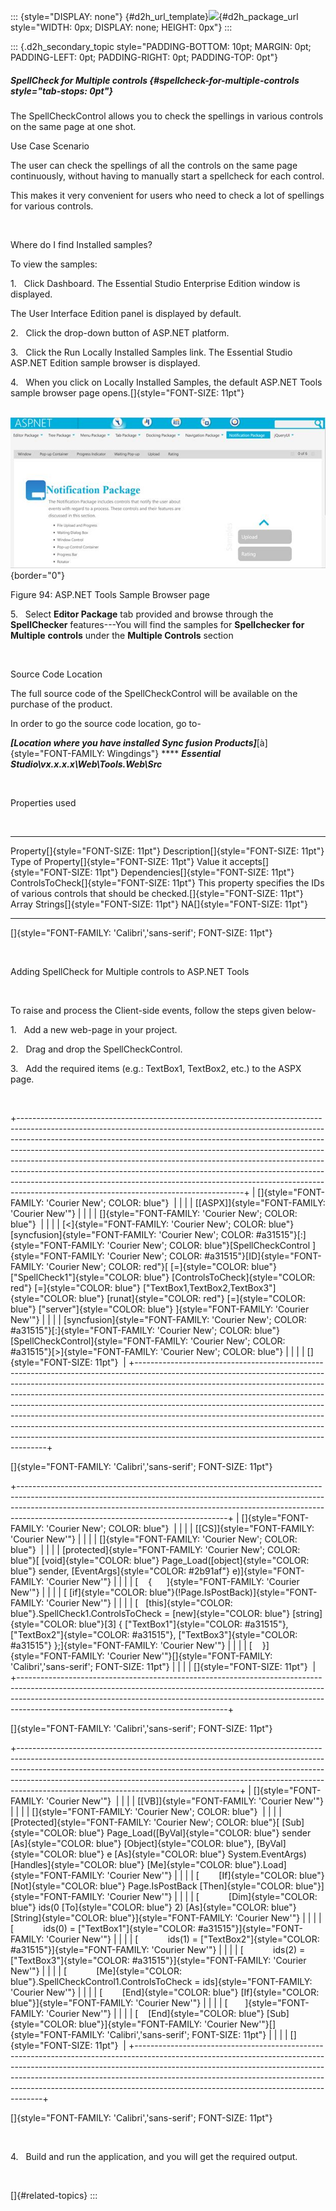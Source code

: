 ::: {style="DISPLAY: none"}
[](ms-xhelp:///?Id=d2h_url_template){#d2h_url_template}![](!package_url!){#d2h_package_url style="WIDTH: 0px; DISPLAY: none; HEIGHT: 0px"}
:::

::: {.d2h_secondary_topic style="PADDING-BOTTOM: 10pt; MARGIN: 0pt; PADDING-LEFT: 0pt; PADDING-RIGHT: 0pt; PADDING-TOP: 0pt"}
##### SpellCheck for Multiple controls {#spellcheck-for-multiple-controls style="tab-stops: 0pt"}

The SpellCheckControl allows you to check the spellings in various controls on the same page at one shot.

Use Case Scenario

The user can check the spellings of all the controls on the same page continuously, without having to manually start a spellcheck for each control.

This makes it very convenient for users who need to check a lot of spellings for various controls.

 

Where do I find Installed samples?

To view the samples:

1.   Click Dashboard. The Essential Studio Enterprise Edition window is displayed.

The User Interface Edition panel is displayed by default.

2.   Click the drop-down button of ASP.NET platform. 

3.   Click the Run Locally Installed Samples link. The Essential Studio ASP.NET Edition sample browser is displayed.

4.   When you click on Locally Installed Samples, the default ASP.NET Tools sample browser page opens.[]{style="FONT-SIZE: 11pt"}

       ![](ImagesExt/image72_161.jpg){border="0"}

Figure 94: ASP.NET Tools Sample Browser page

5.   Select **Editor Package** tab provided and browse through the **SpellChecker** features---You will find the samples for **Spellchecker for Multiple** **controls** under the **Multiple Controls** section

 

Source Code Location

The full source code of the SpellCheckControl will be available on the purchase of the product.

In order to go the source code location, go to-

***\[Location where you have installed Sync fusion Products\]***[à]{style="FONT-FAMILY: Wingdings"} **** ***Essential Studio\\vx.x.x.x\\Web\\Tools.Web\\Src***

 

Properties used

 

  -------------------------------------------- -------------------------------------------------------------------------------------------------------- --------------------------------------------- --------------------------------------------- -----------------------------------------
  Property[]{style="FONT-SIZE: 11pt"}          Description[]{style="FONT-SIZE: 11pt"}                                                                   Type of Property[]{style="FONT-SIZE: 11pt"}   Value it accepts[]{style="FONT-SIZE: 11pt"}   Dependencies[]{style="FONT-SIZE: 11pt"}
  ControlsToCheck[]{style="FONT-SIZE: 11pt"}   This property specifies the IDs of various controls that should be checked.[]{style="FONT-SIZE: 11pt"}   Array                                         Strings[]{style="FONT-SIZE: 11pt"}            NA[]{style="FONT-SIZE: 11pt"}
  -------------------------------------------- -------------------------------------------------------------------------------------------------------- --------------------------------------------- --------------------------------------------- -----------------------------------------

[]{style="FONT-FAMILY: 'Calibri','sans-serif'; FONT-SIZE: 11pt"} 

 

Adding SpellCheck for Multiple controls to ASP.NET Tools

 

To raise and process the Client-side events, follow the steps given below-

1.   Add a new web-page in your project.

2.   Drag and drop the SpellCheckControl.

3.   Add the required items (e.g.: TextBox1, TextBox2, etc.) to the ASPX page.

 

+--------------------------------------------------------------------------------------------------------------------------------------------------------------------------------------------------------------------------------------------------------------------------------------------------------------------------------------------------------------------------------------------------------------------------------------------------------------------------------------------------------------------------------------------------------------------------------------------------------------------------+
| []{style="FONT-FAMILY: 'Courier New'; COLOR: blue"}                                                                                                                                                                                                                                                                                                                                                                                                                                                                                                                                                                      |
|                                                                                                                                                                                                                                                                                                                                                                                                                                                                                                                                                                                                                          |
| [\[ASPX\]]{style="FONT-FAMILY: 'Courier New'"}                                                                                                                                                                                                                                                                                                                                                                                                                                                                                                                                                                           |
|                                                                                                                                                                                                                                                                                                                                                                                                                                                                                                                                                                                                                          |
| []{style="FONT-FAMILY: 'Courier New'; COLOR: blue"}                                                                                                                                                                                                                                                                                                                                                                                                                                                                                                                                                                      |
|                                                                                                                                                                                                                                                                                                                                                                                                                                                                                                                                                                                                                          |
| [\<]{style="FONT-FAMILY: 'Courier New'; COLOR: blue"}[syncfusion]{style="FONT-FAMILY: 'Courier New'; COLOR: #a31515"}[:]{style="FONT-FAMILY: 'Courier New'; COLOR: blue"}[SpellCheckControl ]{style="FONT-FAMILY: 'Courier New'; COLOR: #a31515"}[ID]{style="FONT-FAMILY: 'Courier New'; COLOR: red"}[ [=]{style="COLOR: blue"} [\"SpellCheck1\"]{style="COLOR: blue"} [ControlsToCheck]{style="COLOR: red"} [=]{style="COLOR: blue"} [\"TextBox1,TextBox2,TextBox3\"]{style="COLOR: blue"} [runat]{style="COLOR: red"} [=]{style="COLOR: blue"} [\"server\"]{style="COLOR: blue"} ]{style="FONT-FAMILY: 'Courier New'"} |
|                                                                                                                                                                                                                                                                                                                                                                                                                                                                                                                                                                                                                          |
| [syncfusion]{style="FONT-FAMILY: 'Courier New'; COLOR: #a31515"}[:]{style="FONT-FAMILY: 'Courier New'; COLOR: blue"}[SpellCheckControl]{style="FONT-FAMILY: 'Courier New'; COLOR: #a31515"}[\>]{style="FONT-FAMILY: 'Courier New'; COLOR: blue"}                                                                                                                                                                                                                                                                                                                                                                         |
|                                                                                                                                                                                                                                                                                                                                                                                                                                                                                                                                                                                                                          |
| []{style="FONT-SIZE: 11pt"}                                                                                                                                                                                                                                                                                                                                                                                                                                                                                                                                                                                              |
+--------------------------------------------------------------------------------------------------------------------------------------------------------------------------------------------------------------------------------------------------------------------------------------------------------------------------------------------------------------------------------------------------------------------------------------------------------------------------------------------------------------------------------------------------------------------------------------------------------------------------+

[]{style="FONT-FAMILY: 'Calibri','sans-serif'; FONT-SIZE: 11pt"} 

+----------------------------------------------------------------------------------------------------------------------------------------------------------------------------------------------------------------------------------------------------------------------------------------------+
| []{style="FONT-FAMILY: 'Courier New'; COLOR: blue"}                                                                                                                                                                                                                                          |
|                                                                                                                                                                                                                                                                                              |
| [\[CS\]]{style="FONT-FAMILY: 'Courier New'"}                                                                                                                                                                                                                                                 |
|                                                                                                                                                                                                                                                                                              |
| []{style="FONT-FAMILY: 'Courier New'; COLOR: blue"}                                                                                                                                                                                                                                          |
|                                                                                                                                                                                                                                                                                              |
| [protected]{style="FONT-FAMILY: 'Courier New'; COLOR: blue"}[ [void]{style="COLOR: blue"} Page_Load([object]{style="COLOR: blue"} sender, [EventArgs]{style="COLOR: #2b91af"} e)]{style="FONT-FAMILY: 'Courier New'"}                                                                        |
|                                                                                                                                                                                                                                                                                              |
| [    {      ]{style="FONT-FAMILY: 'Courier New'"}                                                                                                                                                                                                                                            |
|                                                                                                                                                                                                                                                                                              |
| [ [if]{style="COLOR: blue"}(!Page.IsPostBack)]{style="FONT-FAMILY: 'Courier New'"}                                                                                                                                                                                                           |
|                                                                                                                                                                                                                                                                                              |
| [   [this]{style="COLOR: blue"}.SpellCheck1.ControlsToCheck = [new]{style="COLOR: blue"} [string]{style="COLOR: blue"}\[3\] { [\"TextBox1\"]{style="COLOR: #a31515"}, [\"TextBox2\"]{style="COLOR: #a31515"}, [\"TextBox3\"]{style="COLOR: #a31515"} };]{style="FONT-FAMILY: 'Courier New'"} |
|                                                                                                                                                                                                                                                                                              |
| [    }]{style="FONT-FAMILY: 'Courier New'"}[]{style="FONT-FAMILY: 'Calibri','sans-serif'; FONT-SIZE: 11pt"}                                                                                                                                                                                  |
|                                                                                                                                                                                                                                                                                              |
| []{style="FONT-SIZE: 11pt"}                                                                                                                                                                                                                                                                  |
+----------------------------------------------------------------------------------------------------------------------------------------------------------------------------------------------------------------------------------------------------------------------------------------------+

[]{style="FONT-FAMILY: 'Calibri','sans-serif'; FONT-SIZE: 11pt"} 

+-------------------------------------------------------------------------------------------------------------------------------------------------------------------------------------------------------------------------------------------------------------------------------------------------------------------------------------------------------------------------------+
| []{style="FONT-FAMILY: 'Courier New'"}                                                                                                                                                                                                                                                                                                                                        |
|                                                                                                                                                                                                                                                                                                                                                                               |
| [\[VB\]]{style="FONT-FAMILY: 'Courier New'"}                                                                                                                                                                                                                                                                                                                                  |
|                                                                                                                                                                                                                                                                                                                                                                               |
| []{style="FONT-FAMILY: 'Courier New'; COLOR: blue"}                                                                                                                                                                                                                                                                                                                           |
|                                                                                                                                                                                                                                                                                                                                                                               |
| [Protected]{style="FONT-FAMILY: 'Courier New'; COLOR: blue"}[ [Sub]{style="COLOR: blue"} Page_Load([ByVal]{style="COLOR: blue"} sender [As]{style="COLOR: blue"} [Object]{style="COLOR: blue"}, [ByVal]{style="COLOR: blue"} e [As]{style="COLOR: blue"} System.EventArgs) [Handles]{style="COLOR: blue"} [Me]{style="COLOR: blue"}.Load]{style="FONT-FAMILY: 'Courier New'"} |
|                                                                                                                                                                                                                                                                                                                                                                               |
| [        [If]{style="COLOR: blue"} [Not]{style="COLOR: blue"} Page.IsPostBack [Then]{style="COLOR: blue"}]{style="FONT-FAMILY: 'Courier New'"}                                                                                                                                                                                                                                |
|                                                                                                                                                                                                                                                                                                                                                                               |
| [            [Dim]{style="COLOR: blue"} ids(0 [To]{style="COLOR: blue"} 2) [As]{style="COLOR: blue"} [String]{style="COLOR: blue"}]{style="FONT-FAMILY: 'Courier New'"}                                                                                                                                                                                                       |
|                                                                                                                                                                                                                                                                                                                                                                               |
| [            ids(0) = [\"TextBox1\"]{style="COLOR: #a31515"}]{style="FONT-FAMILY: 'Courier New'"}                                                                                                                                                                                                                                                                             |
|                                                                                                                                                                                                                                                                                                                                                                               |
| [            ids(1) = [\"TextBox2\"]{style="COLOR: #a31515"}]{style="FONT-FAMILY: 'Courier New'"}                                                                                                                                                                                                                                                                             |
|                                                                                                                                                                                                                                                                                                                                                                               |
| [            ids(2) = [\"TextBox3\"]{style="COLOR: #a31515"}]{style="FONT-FAMILY: 'Courier New'"}                                                                                                                                                                                                                                                                             |
|                                                                                                                                                                                                                                                                                                                                                                               |
| [            [Me]{style="COLOR: blue"}.SpellCheckControl1.ControlsToCheck = ids]{style="FONT-FAMILY: 'Courier New'"}                                                                                                                                                                                                                                                          |
|                                                                                                                                                                                                                                                                                                                                                                               |
| [        [End]{style="COLOR: blue"} [If]{style="COLOR: blue"}]{style="FONT-FAMILY: 'Courier New'"}                                                                                                                                                                                                                                                                            |
|                                                                                                                                                                                                                                                                                                                                                                               |
| [       ]{style="FONT-FAMILY: 'Courier New'"}                                                                                                                                                                                                                                                                                                                                 |
|                                                                                                                                                                                                                                                                                                                                                                               |
| [    [End]{style="COLOR: blue"} [Sub]{style="COLOR: blue"}]{style="FONT-FAMILY: 'Courier New'"}[]{style="FONT-FAMILY: 'Calibri','sans-serif'; FONT-SIZE: 11pt"}                                                                                                                                                                                                               |
|                                                                                                                                                                                                                                                                                                                                                                               |
| []{style="FONT-SIZE: 11pt"}                                                                                                                                                                                                                                                                                                                                                   |
+-------------------------------------------------------------------------------------------------------------------------------------------------------------------------------------------------------------------------------------------------------------------------------------------------------------------------------------------------------------------------------+

[]{style="FONT-FAMILY: 'Calibri','sans-serif'; FONT-SIZE: 11pt"} 

 

4.   Build and run the application, and you will get the required output.

 

[]{#related-topics}
:::
